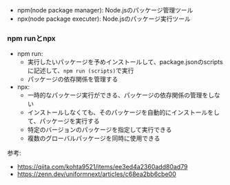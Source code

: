 - npm(node package manager): Node.jsのパッケージ管理ツール
- npx(node package executer): Node.jsのパッケージ実行ツール

### npm runとnpx

- npm run:
  - 実行したいパッケージを予めインストールして、package.jsonのscriptsに記述して、`npm run (scripts)`で実行
  - パッケージの依存関係を管理する
- npx:
  - 一時的なパッケージ実行ができる、パッケージの依存関係の管理をしない
  - インストールしなくても、そのパッケージを自動的にインストールをして、パッケージを実行する
  - 特定のバージョンのパッケージを指定して実行できる
  - 複数のグローバルパッケージを同時に使用できる

参考:

- https://qiita.com/kohta9521/items/ee3ed4a2360add80ad79
- https://zenn.dev/uniformnext/articles/c68ea2bb6cbe00
